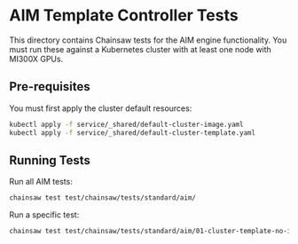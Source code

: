 # AIM Template Controller Tests

This directory contains Chainsaw tests for the AIM engine functionality. You must run these against a Kubernetes cluster with at least one node with MI300X GPUs.

## Pre-requisites

You must first apply the cluster default resources:

```bash
kubectl apply -f service/_shared/default-cluster-image.yaml
kubectl apply -f service/_shared/default-cluster-template.yaml
```

## Running Tests

Run all AIM tests:
```bash
chainsaw test test/chainsaw/tests/standard/aim/
```

Run a specific test:
```bash
chainsaw test test/chainsaw/tests/standard/aim/01-cluster-template-no-image.yaml
```
